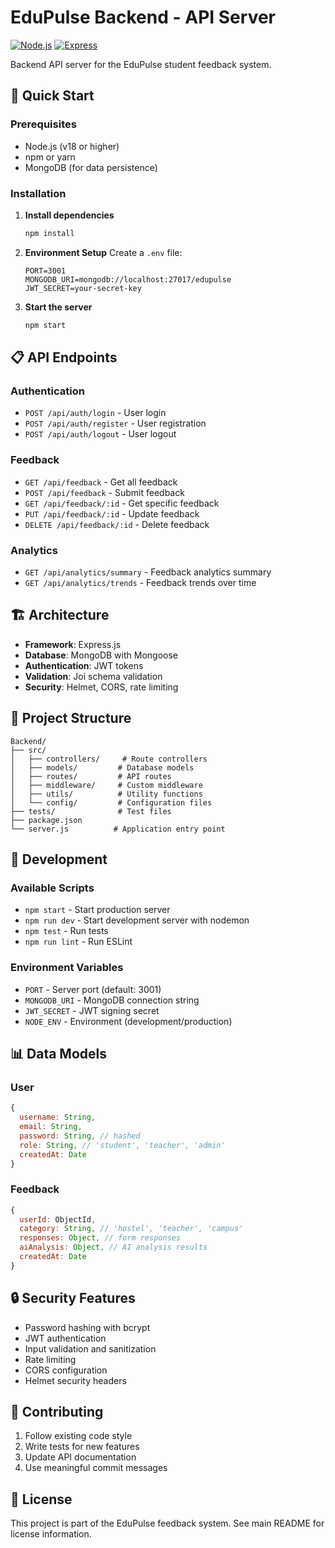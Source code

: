 # EduPulse Backend - API Server

[![Node.js](https://img.shields.io/badge/Node.js-18.x-green.svg)](https://nodejs.org/)
[![Express](https://img.shields.io/badge/Express-4.x-blue.svg)](https://expressjs.com/)

Backend API server for the EduPulse student feedback system.

## 🚀 Quick Start

### Prerequisites
- Node.js (v18 or higher)
- npm or yarn
- MongoDB (for data persistence)

### Installation

1. **Install dependencies**
   ```bash
   npm install
   ```

2. **Environment Setup**
   Create a `.env` file:
   ```env
   PORT=3001
   MONGODB_URI=mongodb://localhost:27017/edupulse
   JWT_SECRET=your-secret-key
   ```

3. **Start the server**
   ```bash
   npm start
   ```

## 📋 API Endpoints

### Authentication
- `POST /api/auth/login` - User login
- `POST /api/auth/register` - User registration
- `POST /api/auth/logout` - User logout

### Feedback
- `GET /api/feedback` - Get all feedback
- `POST /api/feedback` - Submit feedback
- `GET /api/feedback/:id` - Get specific feedback
- `PUT /api/feedback/:id` - Update feedback
- `DELETE /api/feedback/:id` - Delete feedback

### Analytics
- `GET /api/analytics/summary` - Feedback analytics summary
- `GET /api/analytics/trends` - Feedback trends over time

## 🏗️ Architecture

- **Framework**: Express.js
- **Database**: MongoDB with Mongoose
- **Authentication**: JWT tokens
- **Validation**: Joi schema validation
- **Security**: Helmet, CORS, rate limiting

## 📁 Project Structure

```
Backend/
├── src/
│   ├── controllers/     # Route controllers
│   ├── models/         # Database models
│   ├── routes/         # API routes
│   ├── middleware/     # Custom middleware
│   ├── utils/          # Utility functions
│   └── config/         # Configuration files
├── tests/              # Test files
├── package.json
└── server.js          # Application entry point
```

## 🔧 Development

### Available Scripts
- `npm start` - Start production server
- `npm run dev` - Start development server with nodemon
- `npm test` - Run tests
- `npm run lint` - Run ESLint

### Environment Variables
- `PORT` - Server port (default: 3001)
- `MONGODB_URI` - MongoDB connection string
- `JWT_SECRET` - JWT signing secret
- `NODE_ENV` - Environment (development/production)

## 📊 Data Models

### User
```javascript
{
  username: String,
  email: String,
  password: String, // hashed
  role: String, // 'student', 'teacher', 'admin'
  createdAt: Date
}
```

### Feedback
```javascript
{
  userId: ObjectId,
  category: String, // 'hostel', 'teacher', 'campus'
  responses: Object, // form responses
  aiAnalysis: Object, // AI analysis results
  createdAt: Date
}
```

## 🔒 Security Features

- Password hashing with bcrypt
- JWT authentication
- Input validation and sanitization
- Rate limiting
- CORS configuration
- Helmet security headers

## 🤝 Contributing

1. Follow existing code style
2. Write tests for new features
3. Update API documentation
4. Use meaningful commit messages

## 📄 License

This project is part of the EduPulse feedback system. See main README for license information.
